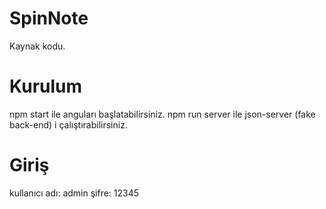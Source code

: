 # SpinNote
Kaynak kodu.

# Kurulum
npm start ile anguları başlatabilirsiniz.
npm run server ile json-server (fake back-end) i çalıştırabilirsiniz.

# Giriş
kullanıcı adı: admin
şifre: 12345